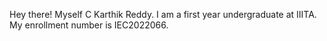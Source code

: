 Hey there! Myself C Karthik Reddy. I am a first year undergraduate at IIITA. My enrollment number is IEC2022066.
